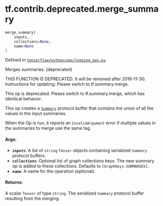 <div itemscope itemtype="http://developers.google.com/ReferenceObject">
<meta itemprop="name" content="tf.contrib.deprecated.merge_summary" />
</div>

# tf.contrib.deprecated.merge_summary

``` python
merge_summary(
    inputs,
    collections=None,
    name=None
)
```



Defined in [`tensorflow/python/ops/logging_ops.py`](https://www.tensorflow.org/code/tensorflow/python/ops/logging_ops.py).

Merges summaries. (deprecated)

THIS FUNCTION IS DEPRECATED. It will be removed after 2016-11-30.
Instructions for updating:
Please switch to tf.summary.merge.

This op is deprecated. Please switch to tf.summary.merge, which has identical
behavior.

This op creates a
[`Summary`](https://www.tensorflow.org/code/tensorflow/core/framework/summary.proto)
protocol buffer that contains the union of all the values in the input
summaries.

When the Op is run, it reports an `InvalidArgument` error if multiple values
in the summaries to merge use the same tag.

#### Args:

* <b>`inputs`</b>: A list of `string` `Tensor` objects containing serialized `Summary`
    protocol buffers.
* <b>`collections`</b>: Optional list of graph collections keys. The new summary op is
    added to these collections. Defaults to `[GraphKeys.SUMMARIES]`.
* <b>`name`</b>: A name for the operation (optional).


#### Returns:

A scalar `Tensor` of type `string`. The serialized `Summary` protocol
buffer resulting from the merging.